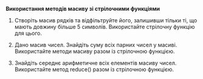 **Використання методів масиву зі стрілочними функціями**

1. Створіть масив рядків та відфільтруйте його, залишивши тільки ті, що мають довжину більше 5 символів. Використайте стрілочну функцію для цього.

2. Дано масив чисел. Знайдіть суму всіх парних чисел у масиві. Використайте методи масиву разом із стрілочною функцією.

3. Знайдіть середнє арифметичне всіх елементів масиву чисел. Використайте метод reduce() разом із стрілочною функцією.